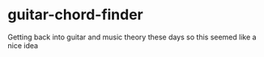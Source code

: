 # guitar-chord-finder
Getting back into guitar and music theory these days so this seemed like a nice idea
